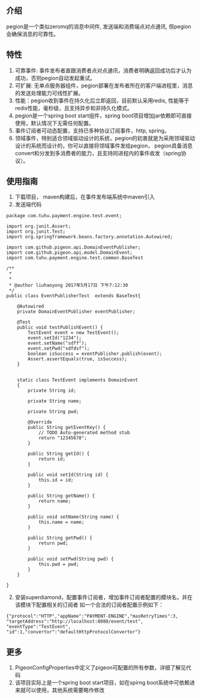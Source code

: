 ## 介绍
pegion是一个类似zeromq的消息中间件, 发送端和消费端点对点通讯, 但pegion会确保消息的可靠性。 

## 特性
1. 可靠事件: 事件发布者直跟消费者点对点通讯，消费者明确返回成功后才认为成功，否则pegion自动发起重试。 
2. 可扩展: 无单点服务器组件，pegion部署在发布者所在的客户端进程里，消息的发送处理能力可线性扩展。
3. 性能：pegion收到事件在持久化后立即返回，目前默认采用redis, 性能等于redis性能，毫秒级，且支持异步和非持久化模式。
4. pegion是一个spring boot start组件，spring boot项目增加jar依赖即可直接使用，默认情况下无需任何配置。
5. 事件订阅者可动态配置，支持已多种协议订阅事件，http, spring。
6. 领域事件，特别适合领域驱动设计的系统，pegion的初衷就是为采用领域驱动设计的系统而设计的，你可以直接将领域事件发给pegion， pegion具备消息convert和分发到多消费者的能力，且支持同进程内的事件收发（spring协议）。

## 使用指南
1. 下载项目， maven构建后，在事件发布端系统中maven引入
3. 发送端代码
```
package com.tuhu.payment.engine.test.event;

import org.junit.Assert;
import org.junit.Test;
import org.springframework.beans.factory.annotation.Autowired;

import com.github.pigeon.api.DomainEventPublisher;
import com.github.pigeon.api.model.DomainEvent;
import com.tuhu.payment.engine.test.common.BaseTest

/**
 * 
 * 
 * @author liuhaoyong 2017年5月17日 下午7:12:30
 */
public class EventPublisherTest  extends BaseTest{
    
    @Autowired
    private DomainEventPublisher eventPublisher;
    
    @Test
    public void testPublishEvent() {
        TestEvent event = new TestEvent();
        event.setId("1234");
        event.setName("sdff");
        event.setPwd("sdfdsf");
        boolean isSuccess = eventPublisher.publish(event);
        Assert.assertEquals(true, isSuccess);
    }
    
    
    static class TestEvent implements DomainEvent
    {
        private String id;
        
        private String name;
        
        private String pwd;

        @Override
        public String getEventKey() {
            // TODO Auto-generated method stub
            return "12345678";
        }

        public String getId() {
            return id;
        }

        public void setId(String id) {
            this.id = id;
        }

        public String getName() {
            return name;
        }

        public void setName(String name) {
            this.name = name;
        }

        public String getPwd() {
            return pwd;
        }

        public void setPwd(String pwd) {
            this.pwd = pwd;
        } 
    }
    
}
```

2. 安装superdiamond，配置事件订阅者，增加事件订阅者配置的模块名，并在该模块下配置相关的订阅者
如一个合法的订阅者配置示例如下：
```
{"protocol":"HTTP","appName":"PAYMENT-ENGINE","masRetryTimes":3,
"targetAddress":"http://localhost:8080/event/test",
"eventType":"TestEvent",
"id":1,"convertor":"defaultHttpProtocolConvertor"}
```

## 更多
1. PigeonConfigProperties中定义了pigeon可配置的所有参数，详细了解见代码
2. 该项目实际上是一个spring boot start项目，如在spirng boot系统中可依赖进来就可以使用，其他系统需要略作修改

